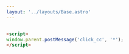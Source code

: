 ```yaml
---
layout: '../layouts/Base.astro'
---
```


```html

<script>
window.parent.postMessage('click_cc', '*');
</script>

```